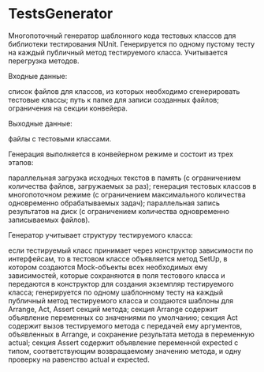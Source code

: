 # TestsGenerator

Многопоточный генератор шаблонного кода тестовых классов для библиотеки тестирования NUnit. Генерируется по одному пустому тесту на каждый публичный метод тестируемого класса. Учитывается перегрузка методов.

Входные данные:

список файлов для классов, из которых необходимо сгенерировать тестовые классы;
путь к папке для записи созданных файлов;
ограничения на секции конвейера.

Выходные данные:

файлы с тестовыми классами.

Генерация выполняется в конвейерном режиме и состоит из трех этапов:

параллельная загрузка исходных текстов в память (с ограничением количества файлов, загружаемых за раз);
генерация тестовых классов в многопоточном режиме (с ограничением максимального количества одновременно обрабатываемых задач);
параллельная запись результатов на диск (с ограничением количества одновременно записываемых файлов).

Генератор учитывает структуру тестируемого класса:

если тестируемый класс принимает через конструктор зависимости по интерфейсам, то в тестовом классе объявляется метод SetUp, в котором создаются Mock-объекты всех необходимых ему зависимостей, которые сохраняются в поля тестового класса и передаются в конструктор для создания экземпляр тестируемого класса;
генерируется по одному шаблонному тесту на каждый публичный метод тестируемого класса и создаются шаблоны для Arrange, Act, Assert секций метода;
секция Arrange содержит объявление переменных со значениями по умолчанию;
секция Act содержит вызов тестируемого метода с передачей ему аргументов, объявленных в Arrange, и сохранение результата метода в переменную actual;
секция Assert содержит объявление переменной expected с типом, соответствующим возвращаемому значению метода, и одну проверку на равенство actual и expected.
